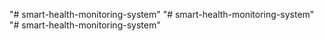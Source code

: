 "# smart-health-monitoring-system" 
"# smart-health-monitoring-system" 
"# smart-health-monitoring-system" 
